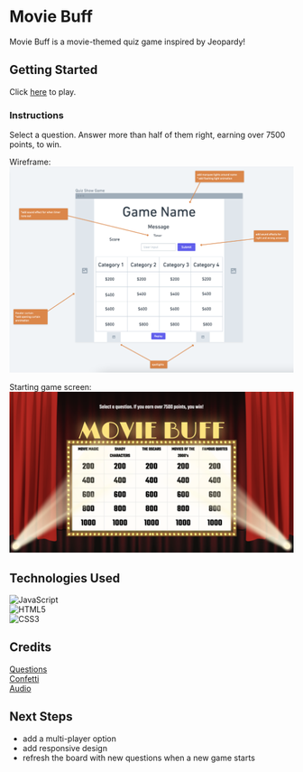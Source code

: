 

<!-- references

audio:
https://freesound.org/people/RICHERlandTV/sounds/216090/
https://freesound.org/people/JohnsonBrandEditing/sounds/173932/
https://freesound.org/people/VlatkoBlazek/sounds/192000/

-->

# Movie Buff
Movie Buff is a movie-themed quiz game inspired by Jeopardy! 

## Getting Started  
Click [here](https://movie-buff-unit-1-project.surge.sh/) to play.  

### Instructions
Select a question. Answer more than half of them right, earning over 7500 points, to win.  
 
Wireframe:
![wireframe](assets/movie-buff-wireframe.png)  

Starting game screen:
![starting game screen](assets/starting-game-screen.png)

## Technologies Used  
![JavaScript](https://img.shields.io/badge/javascript-%23323330.svg?style=for-the-badge&logo=javascript&logoColor=%23F7DF1E)  
![HTML5](https://img.shields.io/badge/html5-%23E34F26.svg?style=for-the-badge&logo=html5&logoColor=white)  
![CSS3](https://img.shields.io/badge/css3-%231572B6.svg?style=for-the-badge&logo=css3&logoColor=white)

## Credits  
[Questions](https://jeopardyquestions.com/)  
[Confetti](https://github.com/mathusummut/)  
[Audio](https://freesound.org/)  

## Next Steps  
- add a multi-player option
- add responsive design
- refresh the board with new questions when a new game starts 